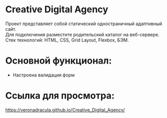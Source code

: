 # Creative Digital Agency  
  
Проект представляет собой статический одностраничный адаптивный сайт.    
Для подключения разместите родительский каталог на веб-сервере.      
Стек технологий: HTML, CSS, Grid Layout, Flexbox, БЭМ.  

# Основной функционал:  
- Настроена валидация форм

# Ссылка для просмотра:    
https://veronadracula.github.io/Creative_Digital_Agency/

